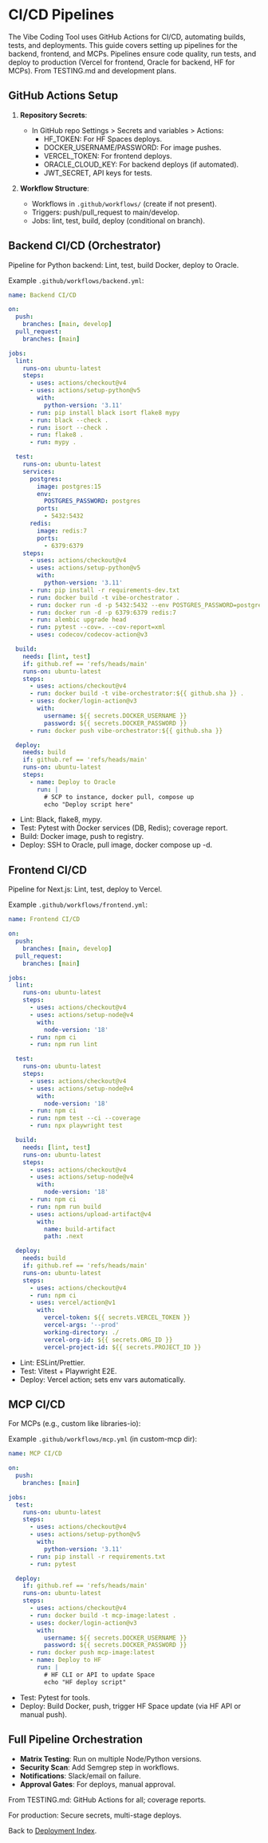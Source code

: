 # CI/CD Pipelines

The Vibe Coding Tool uses GitHub Actions for CI/CD, automating builds, tests, and deployments. This guide covers setting up pipelines for the backend, frontend, and MCPs. Pipelines ensure code quality, run tests, and deploy to production (Vercel for frontend, Oracle for backend, HF for MCPs). From TESTING.md and development plans.

## GitHub Actions Setup

1. **Repository Secrets**:
   - In GitHub repo Settings > Secrets and variables > Actions:
     - HF_TOKEN: For HF Spaces deploys.
     - DOCKER_USERNAME/PASSWORD: For image pushes.
     - VERCEL_TOKEN: For frontend deploys.
     - ORACLE_CLOUD_KEY: For backend deploys (if automated).
     - JWT_SECRET, API keys for tests.

2. **Workflow Structure**:
   - Workflows in `.github/workflows/` (create if not present).
   - Triggers: push/pull_request to main/develop.
   - Jobs: lint, test, build, deploy (conditional on branch).

## Backend CI/CD (Orchestrator)

Pipeline for Python backend: Lint, test, build Docker, deploy to Oracle.

Example `.github/workflows/backend.yml`:
```yaml
name: Backend CI/CD

on:
  push:
    branches: [main, develop]
  pull_request:
    branches: [main]

jobs:
  lint:
    runs-on: ubuntu-latest
    steps:
      - uses: actions/checkout@v4
      - uses: actions/setup-python@v5
        with:
          python-version: '3.11'
      - run: pip install black isort flake8 mypy
      - run: black --check .
      - run: isort --check .
      - run: flake8 .
      - run: mypy .

  test:
    runs-on: ubuntu-latest
    services:
      postgres:
        image: postgres:15
        env:
          POSTGRES_PASSWORD: postgres
        ports:
          - 5432:5432
      redis:
        image: redis:7
        ports:
          - 6379:6379
    steps:
      - uses: actions/checkout@v4
      - uses: actions/setup-python@v5
        with:
          python-version: '3.11'
      - run: pip install -r requirements-dev.txt
      - run: docker build -t vibe-orchestrator .
      - run: docker run -d -p 5432:5432 --env POSTGRES_PASSWORD=postgres postgres:15
      - run: docker run -d -p 6379:6379 redis:7
      - run: alembic upgrade head
      - run: pytest --cov=. --cov-report=xml
      - uses: codecov/codecov-action@v3

  build:
    needs: [lint, test]
    if: github.ref == 'refs/heads/main'
    runs-on: ubuntu-latest
    steps:
      - uses: actions/checkout@v4
      - run: docker build -t vibe-orchestrator:${{ github.sha }} .
      - uses: docker/login-action@v3
        with:
          username: ${{ secrets.DOCKER_USERNAME }}
          password: ${{ secrets.DOCKER_PASSWORD }}
      - run: docker push vibe-orchestrator:${{ github.sha }}

  deploy:
    needs: build
    if: github.ref == 'refs/heads/main'
    runs-on: ubuntu-latest
    steps:
      - name: Deploy to Oracle
        run: |
          # SCP to instance, docker pull, compose up
          echo "Deploy script here"
```

- Lint: Black, flake8, mypy.
- Test: Pytest with Docker services (DB, Redis); coverage report.
- Build: Docker image, push to registry.
- Deploy: SSH to Oracle, pull image, docker compose up -d.

## Frontend CI/CD

Pipeline for Next.js: Lint, test, deploy to Vercel.

Example `.github/workflows/frontend.yml`:
```yaml
name: Frontend CI/CD

on:
  push:
    branches: [main, develop]
  pull_request:
    branches: [main]

jobs:
  lint:
    runs-on: ubuntu-latest
    steps:
      - uses: actions/checkout@v4
      - uses: actions/setup-node@v4
        with:
          node-version: '18'
      - run: npm ci
      - run: npm run lint

  test:
    runs-on: ubuntu-latest
    steps:
      - uses: actions/checkout@v4
      - uses: actions/setup-node@v4
        with:
          node-version: '18'
      - run: npm ci
      - run: npm test --ci --coverage
      - run: npx playwright test

  build:
    needs: [lint, test]
    runs-on: ubuntu-latest
    steps:
      - uses: actions/checkout@v4
      - uses: actions/setup-node@v4
        with:
          node-version: '18'
      - run: npm ci
      - run: npm run build
      - uses: actions/upload-artifact@v4
        with:
          name: build-artifact
          path: .next

  deploy:
    needs: build
    if: github.ref == 'refs/heads/main'
    runs-on: ubuntu-latest
    steps:
      - uses: actions/checkout@v4
      - run: npm ci
      - uses: vercel/action@v1
        with:
          vercel-token: ${{ secrets.VERCEL_TOKEN }}
          vercel-args: '--prod'
          working-directory: ./
          vercel-org-id: ${{ secrets.ORG_ID }}
          vercel-project-id: ${{ secrets.PROJECT_ID }}
```

- Lint: ESLint/Prettier.
- Test: Vitest + Playwright E2E.
- Deploy: Vercel action; sets env vars automatically.

## MCP CI/CD

For MCPs (e.g., custom like libraries-io):

Example `.github/workflows/mcp.yml` (in custom-mcp dir):
```yaml
name: MCP CI/CD

on:
  push:
    branches: [main]

jobs:
  test:
    runs-on: ubuntu-latest
    steps:
      - uses: actions/checkout@v4
      - uses: actions/setup-python@v5
        with:
          python-version: '3.11'
      - run: pip install -r requirements.txt
      - run: pytest

  deploy:
    if: github.ref == 'refs/heads/main'
    runs-on: ubuntu-latest
    steps:
      - uses: actions/checkout@v4
      - run: docker build -t mcp-image:latest .
      - uses: docker/login-action@v3
        with:
          username: ${{ secrets.DOCKER_USERNAME }}
          password: ${{ secrets.DOCKER_PASSWORD }}
      - run: docker push mcp-image:latest
      - name: Deploy to HF
        run: |
          # HF CLI or API to update Space
          echo "HF deploy script"
```

- Test: Pytest for tools.
- Deploy: Build Docker, push, trigger HF Space update (via HF API or manual push).

## Full Pipeline Orchestration

- **Matrix Testing**: Run on multiple Node/Python versions.
- **Security Scan**: Add Semgrep step in workflows.
- **Notifications**: Slack/email on failure.
- **Approval Gates**: For deploys, manual approval.

From TESTING.md: GitHub Actions for all; coverage reports.

For production: Secure secrets, multi-stage deploys.

Back to [Deployment Index](index.md).
